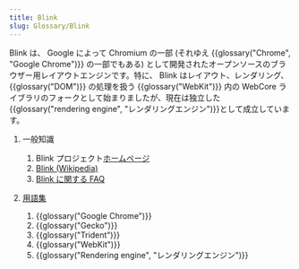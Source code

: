 ```yaml
---
title: Blink
slug: Glossary/Blink
---
```

Blink は、 Google によって Chromium の一部 (それゆえ {{glossary("Chrome", "Google Chrome")}} の一部でもある) として開発されたオープンソースのブラウザー用レイアウトエンジンです。特に、 Blink はレイアウト、レンダリング、 {{glossary("DOM")}} の処理を扱う {{glossary("WebKit")}} 内の WebCore ライブラリのフォークとして始まりましたが、現在は独立した{{glossary("rendering engine", "レンダリングエンジン")}}として成立しています。

1.  一般知識

    1.  Blink プロジェクト[ホームページ](http://www.chromium.org/blink)
    2.  [Blink (Wikipedia)](http://en.wikipedia.org/wiki/Blink_%28layout_engine%29)
    3.  [Blink に関する FAQ](http://www.chromium.org/blink/developer-faq)

2.  [用語集](/ja/docs/Glossary)

    1.  {{glossary("Google Chrome")}}
    2.  {{glossary("Gecko")}}
    3.  {{glossary("Trident")}}
    4.  {{glossary("WebKit")}}
    5.  {{glossary("Rendering engine", "レンダリングエンジン")}}
